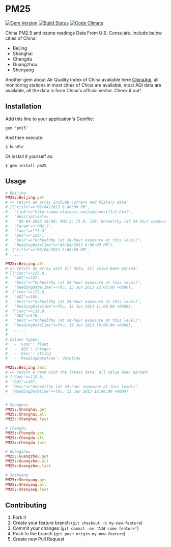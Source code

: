 # PM25

[![Gem Version](https://badge.fury.io/rb/pm25.png)](http://badge.fury.io/rb/pm25)
[![Build Status](https://www.travis-ci.org/ekohe/pm25.png?branch=master)](https://www.travis-ci.org/ekohe/pm25)
[![Code Climate](https://codeclimate.com/github/ekohe/pm25.png)](https://codeclimate.com/github/ekohe/pm25)

China PM2.5 and ozone readings Data From U.S. Consulate. Include below cities of China:

- Beijing
- Shanghai
- Chengdu
- Guangzhou
- Shenyang

Another gem about Air Quality Index of China available here [ChinaAqi][china_aqi], all monitoring stations in most cities of China are available, most AQI data are available, all the data is form China's official sector. Check it out!

## Installation

Add this line to your application's Gemfile:

    gem 'pm25'

And then execute:

    $ bundle

Or install it yourself as:

    $ gem install pm25

## Usage

```ruby
# Beijing
PM25::Beijing.get
# => return an array include current and history data:
# [{"title"=>"06/04/2013 6:00:00 PM",
#   "link"=>"http://www.stateair.net/web/post/1/1.html",
#   "description"=>
#    "06-04-2013 18:00; PM2.5; 71.0; 159; Unhealthy (at 24-hour exposure at this level)",
#   "Param"=>"PM2.5",
#   "Conc"=>"71.0",
#   "AQI"=>"159",
#   "Desc"=>"Unhealthy (at 24-hour exposure at this level)",
#   "ReadingDateTime"=>"06/04/2013 6:00:00 PM"},
#  {"title"=>"06/04/2013 5:00:00 PM",
# ......

PM25::Beijing.all
# => return an array with all data, all value been parsed:
# [{"Conc"=>125.0,
#   "AQI"=>187,
#   "Desc"=>"Unhealthy (at 24-hour exposure at this level)",
#   "ReadingDateTime"=>Thu, 13 Jun 2013 12:00:00 +0000},
#  {"Conc"=>121.0,
#   "AQI"=>185,
#   "Desc"=>"Unhealthy (at 24-hour exposure at this level)",
#   "ReadingDateTime"=>Thu, 13 Jun 2013 11:00:00 +0000},
#  {"Conc"=>110.0,
#   "AQI"=>179,
#   "Desc"=>"Unhealthy (at 24-hour exposure at this level)",
#   "ReadingDateTime"=>Thu, 13 Jun 2013 10:00:00 +0000},
#  ......
#
# column types:
#   - 'Conc': float
#   - 'AQI': integer
#   - 'Desc': string
#   - 'ReadingDateTime': datetime

PM25::Beijing.last
# => return a hash with the latest data, all value been parsed:
# {"Conc"=>125.0,
#  "AQI"=>187,
#  "Desc"=>"Unhealthy (at 24-hour exposure at this level)",
#  "ReadingDateTime"=>Thu, 13 Jun 2013 12:00:00 +0000}


# Shanghai
PM25::Shanghai.get
PM25::Shanghai.all
PM25::Shanghai.last

# Chengdu
PM25::Chengdu.get
PM25::Chengdu.all
PM25::Chengdu.last

# Guangzhou
PM25::Guangzhou.get
PM25::Guangzhou.all
PM25::Guangzhou.last

# Shenyang
PM25::Shenyang.get
PM25::Shenyang.all
PM25::Shenyang.last
```

## Contributing

1. Fork it
2. Create your feature branch (`git checkout -b my-new-feature`)
3. Commit your changes (`git commit -am 'Add some feature'`)
4. Push to the branch (`git push origin my-new-feature`)
5. Create new Pull Request

[china_aqi]: https://github.com/Xuhao/china_aqi
